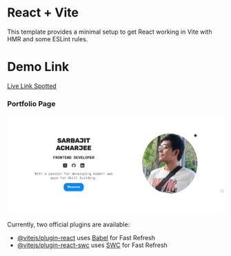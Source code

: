 # React + Vite

This template provides a minimal setup to get React working in Vite with HMR and some ESLint rules.
# Demo Link 
[Live Link Spotted](https://sarbajit-portfolio.vercel.app/)

### Portfolio Page

![Home Page Screenshot](public/face.png)

Currently, two official plugins are available:

- [@vitejs/plugin-react](https://github.com/vitejs/vite-plugin-react/blob/main/packages/plugin-react/README.md) uses [Babel](https://babeljs.io/) for Fast Refresh
- [@vitejs/plugin-react-swc](https://github.com/vitejs/vite-plugin-react-swc) uses [SWC](https://swc.rs/) for Fast Refresh
